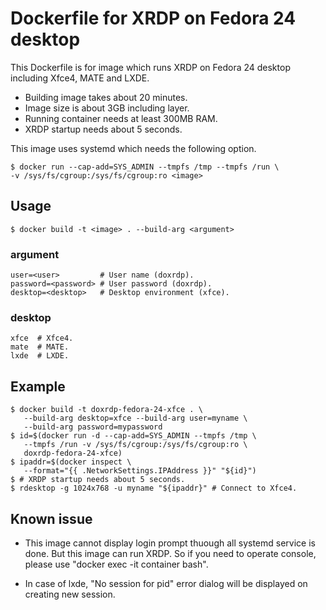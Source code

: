 # Dockerfile for XRDP on Fedora 24 desktop

This Dockerfile is for image which runs XRDP on Fedora 24 desktop
including Xfce4, MATE and LXDE.

* Building image takes about 20 minutes.
* Image size is about 3GB including layer.
* Running container needs at least 300MB RAM.
* XRDP startup needs about 5 seconds.

This image uses systemd which needs the following option.

    $ docker run --cap-add=SYS_ADMIN --tmpfs /tmp --tmpfs /run \
    -v /sys/fs/cgroup:/sys/fs/cgroup:ro <image>

## Usage

    $ docker build -t <image> . --build-arg <argument>

### argument

    user=<user>         # User name (doxrdp).
    password=<password> # User password (doxrdp).
    desktop=<desktop>   # Desktop environment (xfce).

### desktop

    xfce  # Xfce4.
    mate  # MATE.
    lxde  # LXDE.

## Example

    $ docker build -t doxrdp-fedora-24-xfce . \
       --build-arg desktop=xfce --build-arg user=myname \
       --build-arg password=mypassword
    $ id=$(docker run -d --cap-add=SYS_ADMIN --tmpfs /tmp \
       --tmpfs /run -v /sys/fs/cgroup:/sys/fs/cgroup:ro \
       doxrdp-fedora-24-xfce)
    $ ipaddr=$(docker inspect \
       --format="{{ .NetworkSettings.IPAddress }}" "${id}")
    $ # XRDP startup needs about 5 seconds.
    $ rdesktop -g 1024x768 -u myname "${ipaddr}" # Connect to Xfce4.

## Known issue

* This image cannot display login prompt thuough all systemd service
  is done. But this image can run XRDP. So if you need to operate
  console, please use "docker exec -it container bash".

* In case of lxde, "No session for pid" error dialog will be displayed
  on creating new session.
